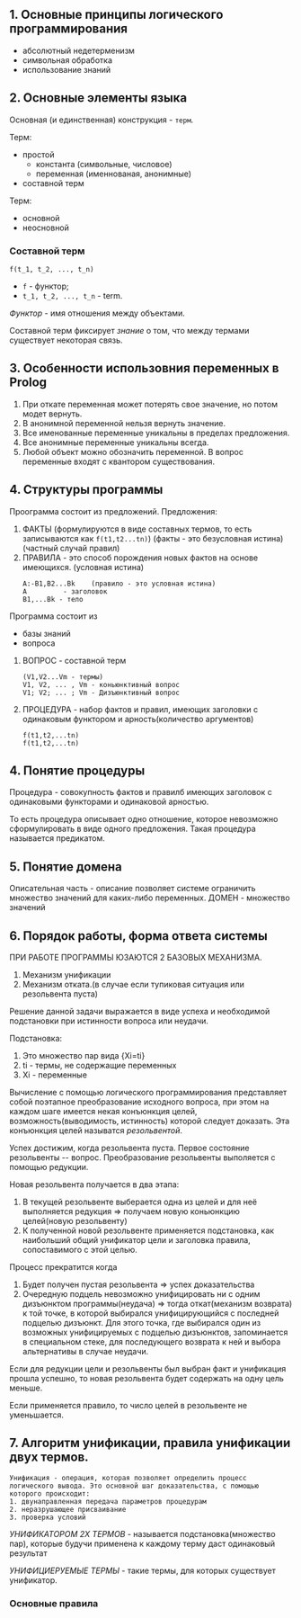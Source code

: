 ## 1. Основные принципы логического программирования 

- абсолютный недетерменизм 
- символьная обработка 
- использование знаний 

## 2. Основные элементы языка 

Основная (и единcтвенная) конструкция - `терм`.

Терм: 
 - простой 
    - константа (символьные, числовое)
    - переменная (именнованая, анонимные)
 - составной терм 

 Терм: 
 - основной 
 - неосновной

### Составной терм

```
f(t_1, t_2, ..., t_n)
```
- `f` - функтор;
- `t_1, t_2, ..., t_n` - term.

*Функтор* - имя отношения между объектами.

Составной терм фиксирует _знание_ о том, что между термами существует некоторая связь.

## 3. Особенности использовния переменных в Prolog

1) При откате переменная может потерять свое значение, но потом модет вернуть.
2) В анонимной переменной нельзя вернуть значение.
3) Все именованные переменные уникальны в пределах предложения.
4) Все анонимные переменные уникальны всегда. 
5) Любой объект можно обозначить переменной.
В вопрос переменные входят с квантором существования.


## 4. Структуры программы 

Проограмма состоит из предложений. 
Предложения:
1) ФАКТЫ (формулируются в виде составных термов, то есть записываются как `f(t1,t2...tn)`)   (факты - это безусловная истина) (частный случай правил)
2) ПРАВИЛА -  это способ порождения новых фактов на основе имеющихся. (условная истина)
    ```
    A:-B1,B2...Bk    (правило - это условная истина)
	A 		  - заголовок
	B1,...Bk - тело
    ```

Программа состоит из
 - базы знаний 
 - вопроса

 
1) ВОПРОС - составной терм
    ```
    (V1,V2...Vm - термы)
	V1, V2, ... , Vm - коньюнктивный вопрос   
	V1; V2; ... ; Vm - Дизъюнктивный вопрос
    ```
	
2) ПРОЦЕДУРА - набор фактов и правил, имеющих заголовки с одинаковым функтором и арность(количество аргументов)
    ```
	f(t1,t2,...tn)
	f(t1,t2,...tn) 
    ```

## 4. Понятие процедуры 

Процедура - совокупность фактов и правилб имеющих заголовок с одинаковыми функторами и одинаковой арностью.

То есть процедура описывает одно отношение, которое невозможно сформулировать в виде одного предложения. Такая процедура называется предикатом.

## 5. Понятие домена 
Описательная часть - описание позволяет системе ограничить множество значений для каких-либо переменных.
ДОМЕН - множество значений

## 6. Порядок работы, форма ответа системы 

ПРИ РАБОТЕ ПРОГРАММЫ ЮЗАЮТСЯ 2 БАЗОВЫХ МЕХАНИЗМА.
1) Механизм унификации
2) Механизм отката.(в случае если тупиковая ситуация или резольвента пуста)

Решение данной задачи выражается в виде успеха и необходимой подстановки при истинности вопроса или неудачи.

Подстановка:
1) Это множество пар вида {Xi=ti}
2) ti - термы, не содержащие переменных
3) Xi - переменные

Вычисление с помощью логического программирования представляет собой поэтапное преобразование исходного вопроса, при этом на каждом шаге имеется некая конъюнкция целей, возможность(выводимость, истинность) которой следует доказать. Эта конъюнкция целей называтся _резольвентой_.

Успех достижим, когда резольвента пуста. 
Первое состояние резольвенты -- вопрос. Преобразование резольвенты выполяется с помощью редукции. 

Новая резольвента получается в два этапа: 
1. В текущей резольвенте выберается одна из целей и для неё выполняется редукция => получаем новую коньюнкцию целей(новую резольвенту)
2. К полученной новой резольвенте применяется подстановка, как наибольший общий унификатор цели и заголовка правила, сопоставимого с этой целью.

Процесс прекратится когда
1. Будет получен пустая резольвента => успех доказательства
2. Очередную подцель невозможно унифицировать ни с одним дизъюнктом программы(неудача) => тогда откат(механизм возврата) к той точке, в которой выбирался  унифицирующийся с последней подцелью дизъюнкт. Для этого точка, где выбирался один из возможных унифицируемых с подцелью дизъюнктов, запоминается в специальном стеке, для последующего возврата к ней и выбора альтернативы в случае неудачи.


Если для редукции цели и резольвенты был выбран факт и унификация прошла успешно, то новая резольвента будет содержать на одну цель меньше. 

Если применяется правило, то число целей в резольвенте не уменьшается.


## 7. Алгоритм унификации, правила унификации двух термов.
    Унификация - операция, которая позволяет определить процесс логического вывода. Это основной шаг доказательства, с помощью которого происходит:
    1. двунаправленная передача параметров процедурам 
    2. неразрушающее присваивание 
    3. проверка условий 

_УНИФИКАТОРОМ 2Х ТЕРМОВ_ - называется подстановка(множество пар), которые будучи применена к каждому терму даст одинаковый результат

_УНИФИЦИЕРУЕМЫЕ ТЕРМЫ_ - такие термы, для которых существует унификатор.

### Основные правила 












